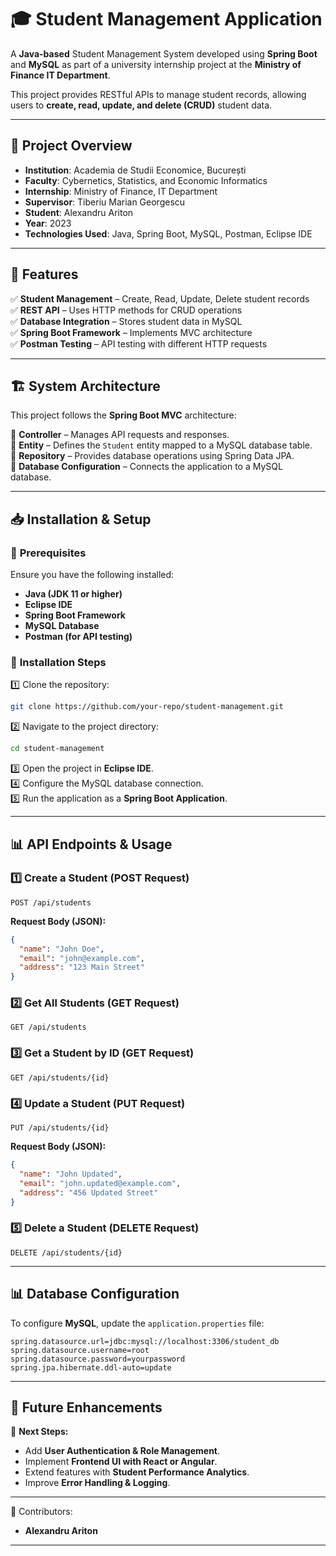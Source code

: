 # 🎓 Student Management Application

A **Java-based** Student Management System developed using **Spring Boot** and **MySQL** as part of a university internship project at the **Ministry of Finance IT Department**.

This project provides RESTful APIs to manage student records, allowing users to **create, read, update, and delete (CRUD)** student data.

---

## 📌 Project Overview

- **Institution**: Academia de Studii Economice, București  
- **Faculty**: Cybernetics, Statistics, and Economic Informatics  
- **Internship**: Ministry of Finance, IT Department  
- **Supervisor**: Tiberiu Marian Georgescu  
- **Student**: Alexandru Ariton  
- **Year**: 2023  
- **Technologies Used**: Java, Spring Boot, MySQL, Postman, Eclipse IDE  

---

## 🚀 Features

✅ **Student Management** – Create, Read, Update, Delete student records  
✅ **REST API** – Uses HTTP methods for CRUD operations  
✅ **Database Integration** – Stores student data in MySQL  
✅ **Spring Boot Framework** – Implements MVC architecture  
✅ **Postman Testing** – API testing with different HTTP requests  

---

## 🏗️ System Architecture

This project follows the **Spring Boot MVC** architecture:

📂 **Controller** – Manages API requests and responses.  
📂 **Entity** – Defines the `Student` entity mapped to a MySQL database table.  
📂 **Repository** – Provides database operations using Spring Data JPA.  
📂 **Database Configuration** – Connects the application to a MySQL database.  

---

## 📥 Installation & Setup

### 🔹 **Prerequisites**
Ensure you have the following installed:  

- **Java (JDK 11 or higher)**  
- **Eclipse IDE**  
- **Spring Boot Framework**  
- **MySQL Database**  
- **Postman (for API testing)**  

### 🔹 **Installation Steps**
1️⃣ Clone the repository:  
```sh
git clone https://github.com/your-repo/student-management.git
```
2️⃣ Navigate to the project directory:  
```sh
cd student-management
```
3️⃣ Open the project in **Eclipse IDE**.  
4️⃣ Configure the MySQL database connection.  
5️⃣ Run the application as a **Spring Boot Application**.  

---

## 📊 API Endpoints & Usage

### **1️⃣ Create a Student (POST Request)**
```http
POST /api/students
```
**Request Body (JSON):**
```json
{
  "name": "John Doe",
  "email": "john@example.com",
  "address": "123 Main Street"
}
```

### **2️⃣ Get All Students (GET Request)**
```http
GET /api/students
```

### **3️⃣ Get a Student by ID (GET Request)**
```http
GET /api/students/{id}
```

### **4️⃣ Update a Student (PUT Request)**
```http
PUT /api/students/{id}
```
**Request Body (JSON):**
```json
{
  "name": "John Updated",
  "email": "john.updated@example.com",
  "address": "456 Updated Street"
}
```

### **5️⃣ Delete a Student (DELETE Request)**
```http
DELETE /api/students/{id}
```

---

## 📊 Database Configuration

To configure **MySQL**, update the `application.properties` file:
```properties
spring.datasource.url=jdbc:mysql://localhost:3306/student_db
spring.datasource.username=root
spring.datasource.password=yourpassword
spring.jpa.hibernate.ddl-auto=update
```

---

## 🎯 Future Enhancements

🔮 **Next Steps:**  
- Add **User Authentication & Role Management**.  
- Implement **Frontend UI with React or Angular**.  
- Extend features with **Student Performance Analytics**.  
- Improve **Error Handling & Logging**.  

---

👥 Contributors:  
- **Alexandru Ariton**  

---
